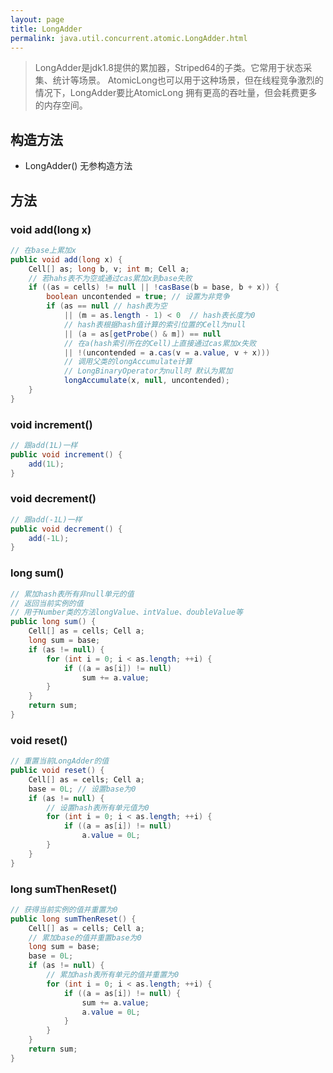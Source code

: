 ```yaml
---
layout: page
title: LongAdder
permalink: java.util.concurrent.atomic.LongAdder.html
---
```


> LongAdder是jdk1.8提供的累加器，Striped64的子类。它常用于状态采集、统计等场景。
> AtomicLong也可以用于这种场景，但在线程竞争激烈的情况下，LongAdder要比AtomicLong
> 拥有更高的吞吐量，但会耗费更多的内存空间。

## 构造方法
- LongAdder() 无参构造方法

## 方法
### void add(long x)
```java
// 在base上累加x
public void add(long x) {
    Cell[] as; long b, v; int m; Cell a;
    // 若hahs表不为空或通过cas累加x到base失败
    if ((as = cells) != null || !casBase(b = base, b + x)) {
        boolean uncontended = true; // 设置为非竞争
        if (as == null // hash表为空
            || (m = as.length - 1) < 0  // hash表长度为0
            // hash表根据hash值计算的索引位置的Cell为null
            || (a = as[getProbe() & m]) == null 
            // 在a(hash索引所在的Cell)上直接通过cas累加x失败
            || !(uncontended = a.cas(v = a.value, v + x)))
            // 调用父类的longAccumulate计算
            // LongBinaryOperator为null时 默认为累加
            longAccumulate(x, null, uncontended);
    }
}
```

### void increment()
```java
// 跟add(1L)一样
public void increment() {
    add(1L);
}
```

### void decrement()
```java
// 跟add(-1L)一样
public void decrement() {
    add(-1L);
}
```

### long sum()
```java
// 累加hash表所有非null单元的值
// 返回当前实例的值
// 用于Number类的方法longValue、intValue、doubleValue等
public long sum() {
    Cell[] as = cells; Cell a;
    long sum = base;
    if (as != null) {
        for (int i = 0; i < as.length; ++i) {
            if ((a = as[i]) != null)
                sum += a.value;
        }
    }
    return sum;
}
```

### void reset()
```java
// 重置当前LongAdder的值
public void reset() {
    Cell[] as = cells; Cell a;
    base = 0L; // 设置base为0
    if (as != null) {
        // 设置hash表所有单元值为0
        for (int i = 0; i < as.length; ++i) {
            if ((a = as[i]) != null)
                a.value = 0L;
        }
    }
}
```

### long sumThenReset()
```java
// 获得当前实例的值并重置为0
public long sumThenReset() {
    Cell[] as = cells; Cell a;
    // 累加base的值并重置base为0
    long sum = base;
    base = 0L;
    if (as != null) {
        // 累加hash表所有单元的值并重置为0
        for (int i = 0; i < as.length; ++i) {
            if ((a = as[i]) != null) {
                sum += a.value;
                a.value = 0L;
            }
        }
    }
    return sum;
}
```